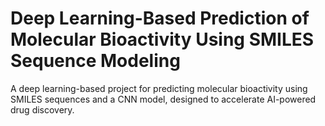 # Deep Learning-Based Prediction of Molecular Bioactivity Using SMILES Sequence Modeling
A deep learning-based project for predicting molecular bioactivity using SMILES sequences and a CNN model, designed to accelerate AI-powered drug discovery.
